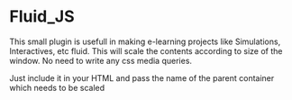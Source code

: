 # Fluid_JS

This small plugin is usefull in making e-learning projects like Simulations, Interactives, etc fluid.
This will scale the contents according to size of the window. No need to write any css media queries.

Just include it in your HTML and pass the name of the parent container which needs to be scaled
